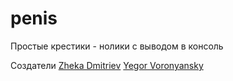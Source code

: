 # penis
Простые крестики - нолики с выводом в консоль


Создатели
<a href="https://github.com/zh-dmit">Zheka Dmitriev</a>
<a href="https://github.com/vrnsky">Yegor Voronyansky</a>
  
